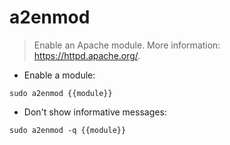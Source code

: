 # a2enmod

> Enable an Apache module.
> More information: <https://httpd.apache.org/>.

- Enable a module:

`sudo a2enmod {{module}}`

- Don't show informative messages:

`sudo a2enmod -q {{module}}`
